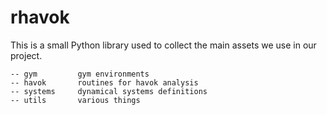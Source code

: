 # rhavok

This is a small Python library used to collect the main assets we use in our project.

```
-- gym         gym environments
-- havok       routines for havok analysis
-- systems     dynamical systems definitions
-- utils       various things
```